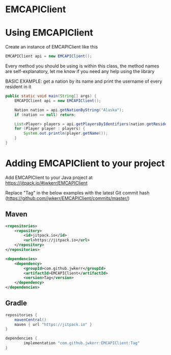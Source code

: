 # EMCAPIClient

# Using EMCAPIClient
Create an instance of EMCAPIClient like this
```java
EMCAPIClient api = new EMCAPIClient();
```

Every method you should be using is within this class, the method names are self-explanatory, let me know if you need any help using the library

BASIC EXAMPLE: get a nation by its name and print the username of every resident in it
```java
public static void main(String[] args) {
    EMCAPIClient api = new EMCAPIClient();

    Nation nation = api.getNationByString("Alaska");
    if (nation == null) return;

    List<Player> players = api.getPlayersByIdentifiers(nation.getResidents());
    for (Player player : players) {
        System.out.println(player.getName());
    }
}
```

# Adding EMCAPIClient to your project
Add EMCAPIClient to your Java project at https://jitpack.io/#jwkerr/EMCAPIClient

Replace "Tag" in the below examples with the latest Git commit hash (https://github.com/jwkerr/EMCAPIClient/commits/master/)
## Maven
```xml
<repositories>
    <repository>
        <id>jitpack.io</id>
        <url>https://jitpack.io</url>
    </repository>
</repositories>
```

```xml
<dependencies>
    <dependency>
        <groupId>com.github.jwkerr</groupId>
        <artifactId>EMCAPIClient</artifactId>
        <version>Tag</version>
    </dependency>
</dependencies>
```

## Gradle
```groovy
repositories {
    mavenCentral()
    maven { url "https://jitpack.io" }
}
```

```groovy
dependencies {
        implementation "com.github.jwkerr:EMCAPIClient:Tag"
}
```